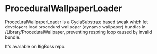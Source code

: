 # ProceduralWallpaperLoader


ProceduralWallpaperLoader is a CydiaSubstrate based tweak which let developers load procedural wallpaper (dynamic wallpaper) bundles in /Library/ProceduralWallpaper, preventing respring loop caused by invalid bundle.

It's available on BigBoss repo.